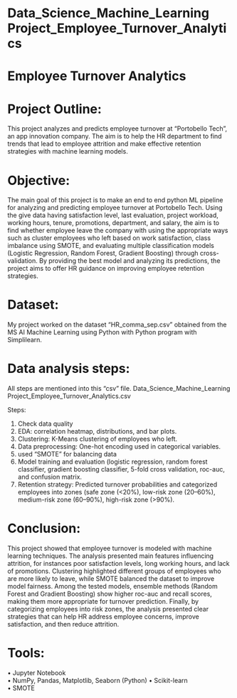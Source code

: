 # Data_Science_Machine_Learning Project_Employee_Turnover_Analytics

# Employee Turnover Analytics

# Project Outline:
This project analyzes and predicts employee turnover at “Portobello Tech”, an app innovation company. The aim is to help the HR department to find trends that lead to employee attrition and make effective retention strategies with machine learning models.

# Objective:
The main goal of this project is to make an end to end python ML pipeline for analyzing and predicting employee turnover at Portobello Tech. Using the give data having satisfaction level, last evaluation, project workload, working hours, tenure, promotions, department, and salary, the aim is to  find  whether employee leave the company with using  the appropriate  ways such as cluster employees who left based on work satisfaction,  class imbalance using SMOTE, and evaluating multiple classification models (Logistic Regression, Random Forest, Gradient Boosting) through cross-validation. By providing the best model and analyzing its predictions, the project aims to offer HR guidance on improving employee retention strategies.

#  Dataset:
My project worked on the dataset “HR_comma_sep.csv” obtained from the MS AI  Machine Learning using Python with Python program with Simplilearn.

# Data analysis steps: 
All steps are mentioned into this “csv” file. 
Data_Science_Machine_Learning Project_Employee_Turnover_Analytics.csv

Steps:
1.	Check data quality 
2.	EDA: correlation heatmap, distributions, and bar plots.  
3.	Clustering: K-Means clustering of employees who left. 
4.	Data preprocessing: One-hot encoding used in categorical variables.  
5.	used “SMOTE” for balancing data
6.	Model training and evaluation (logistic regression, random forest classifier, gradient boosting classifier, 5-fold cross validation, roc-auc, and confusion matrix.  
7.	Retention strategy:  Predicted turnover probabilities and categorized employees into zones (safe zone (<20%), low-risk zone (20–60%), medium-risk zone (60–90%), high-risk zone (>90%).
   
# Conclusion:
This project showed that employee turnover is modeled with machine learning techniques. The analysis presented main features influencing attrition, for instances poor satisfaction levels, long working hours, and lack of promotions. Clustering highlighted different groups of employees who are more likely to leave, while SMOTE balanced the dataset to improve model fairness. Among the tested models, ensemble methods (Random Forest and Gradient Boosting) show higher roc-auc and recall scores, making them more appropriate for turnover prediction. Finally, by categorizing employees into risk zones, the analysis presented clear strategies that can help HR address employee concerns, improve satisfaction, and then reduce attrition.

# Tools:
•	Jupyter Notebook  
•	NumPy, Pandas, Matplotlib, Seaborn (Python)
•	Scikit-learn  
•	SMOTE  


